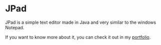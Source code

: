 # JPad
JPad is a simple text editor made in Java and very similar to the windows Notepad.

If you want to know more about it, you can check it out in my [portfolio](https://portfolium.com/entry/jpad).

